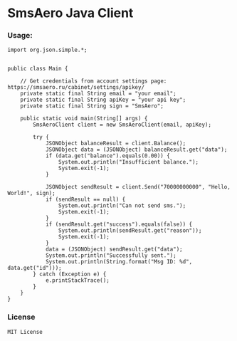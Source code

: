 # SmsAero Java Client


### Usage:

    import org.json.simple.*;
    
    
    public class Main {
        
        // Get credentials from account settings page: https://smsaero.ru/cabinet/settings/apikey/
        private static final String email = "your email";
        private static final String apiKey = "your api key";
        private static final String sign = "SmsAero";
    
        public static void main(String[] args) {
            SmsAeroClient client = new SmsAeroClient(email, apiKey);
    
            try {
                JSONObject balanceResult = client.Balance();
                JSONObject data = (JSONObject) balanceResult.get("data");
                if (data.get("balance").equals(0.00)) {
                    System.out.println("Insufficient balance.");
                    System.exit(-1);
                }
    
                JSONObject sendResult = client.Send("70000000000", "Hello, World!", sign);
                if (sendResult == null) {
                    System.out.println("Can not send sms.");
                    System.exit(-1);
                }
                if (sendResult.get("success").equals(false)) {
                    System.out.println(sendResult.get("reason"));
                    System.exit(-1);
                }
                data = (JSONObject) sendResult.get("data");
                System.out.println("Successfully sent.");
                System.out.println(String.format("Msg ID: %d", data.get("id")));
            } catch (Exception e) {
                e.printStackTrace();
            }
        }
    }


### License

    MIT License

